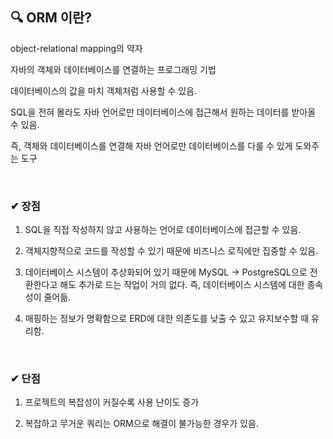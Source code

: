 ## 🔍 ORM 이란?

object-relational mapping의 약자

자바의 객체와 데이터베이스를 연결하는 프로그래밍 기법

데이터베이스의 값을 마치 객체처럼 사용할 수 있음.

SQL을 전혀 몰라도 자바 언어로만 데이터베이스에 접근해서 원하는 데이터를 받아올 수 있음.

즉, 객체와 데이터베이스를 연결해 자바 언어로만 데이터베이스를 다룰 수 있게 도와주는 도구

<br>

### ✔ 장점

1. SQL을 직접 작성하지 않고 사용하는 언어로 데이터베이스에 접근할 수 있음.

2. 객체지향적으로 코드를 작성할 수 있기 때문에 비즈니스 로직에만 집중할 수 있음.

3. 데이터베이스 시스템이 추상화되어 있기 때문에 MySQL -> PostgreSQL으로 전환한다고 해도 추가로 드는 작업이 거의 없다. 즉, 데이터베이스 시스템에 대한 종속성이 줄어듦.

4. 매핑하는 정보가 명확함으로 ERD에 대한 의존도를 낮출 수 있고 유지보수할 때 유리함.

<br>

### ✔ 단점

1. 프로젝트의 복잡성이 커질수록 사용 난이도 증가

2. 복잡하고 무거운 쿼리는 ORM으로 해결이 불가능한 경우가 있음.
